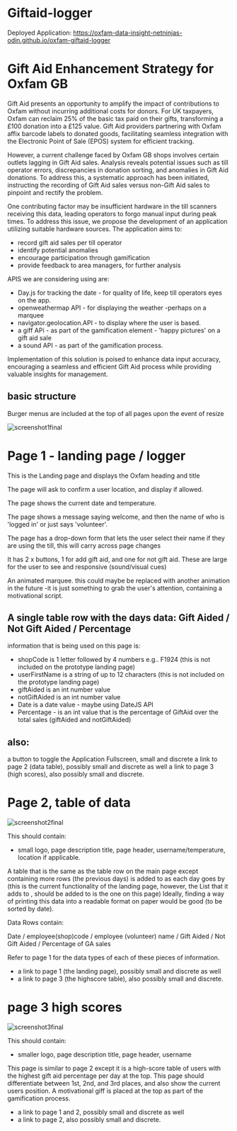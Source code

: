 # Giftaid-logger

Deployed Application: https://oxfam-data-insight-netninjas-odin.github.io/oxfam-giftaid-logger

# Gift Aid Enhancement Strategy for Oxfam GB

Gift Aid presents an opportunity to amplify the impact of contributions to Oxfam without incurring additional costs for donors. For UK taxpayers, Oxfam can reclaim 25% of the basic tax paid on their gifts, transforming a £100 donation into a £125 value. Gift Aid providers partnering with Oxfam affix barcode labels to donated goods, facilitating seamless integration with the Electronic Point of Sale (EPOS) system for efficient tracking.

However, a current challenge faced by Oxfam GB shops involves certain outlets lagging in Gift Aid sales. Analysis reveals potential issues such as till operator errors, discrepancies in donation sorting, and anomalies in Gift Aid donations. To address this, a systematic approach has been initiated, instructing the recording of Gift Aid sales versus non-Gift Aid sales to pinpoint and rectify the problem.

One contributing factor may be insufficient hardware in the till scanners receiving this data, leading operators to forgo manual input during peak times. To address this issue, we propose the development of an application utilizing suitable hardware sources. The application aims to:

- record gift aid sales per till operator
- identify potential anomalies
- encourage participation through gamification
- provide feedback to area managers, for further analysis
  
APIS we are considering using are:

- Day.js for tracking the date - for quality of life, keep till operators eyes on the app.
- openweathermap API - for displaying the weather -perhaps on a marquee
- navigator.geolocation.API - to display where the user is based.
- a giff APi - as part of the gamification element - 'happy pictures' on a gift aid sale
- a sound API - as part of the gamification process.

Implementation of this solution is poised to enhance data input accuracy, encouraging a seamless and efficient Gift Aid process while providing valuable insights for management.

## basic structure

Burger menus are included at the top of all pages upon the event of resize


![screenshot1final](https://github.com/Alex-Quayle/oxfam-giftaid-logger/assets/64762171/4a965318-5de3-4aaa-8644-e4a5468b8fad)


# Page 1 - landing page / logger

This is the Landing page and displays the Oxfam heading and title

The page will ask to confirm a user location, and display if allowed.

The page shows the current date and temperature.

The page shows a message saying welcome, and then the name of who is 'logged in' or just says 'volunteer'.

The page has a drop-down form that lets the user select their name if they are using the till, this will carry across page changes

It has 2 x buttons, 1 for add gift aid, and one for not gift aid. These are large for the user to see and responsive (sound/visual cues)

An animated marquee. this could maybe be replaced with another animation in the future -it is just something to grab the user's attention, containing a motivational script.

## A single table row with the days data:  Gift Aided / Not Gift Aided / Percentage

information that is being used on this page is:

- shopCode is 1 letter followed by 4 numbers e.g.. F1924 (this is not included on the prototype landing page)
- userFirstName is a string of up to 12 characters (this is not included on the prototype landing page)
- giftAided is an int number value
- notGiftAided is an int number value
- Date is a date value - maybe using DateJS API
- Percentage - is an int value that is the percentage of GiftAid over the total sales (giftAided and notGiftAided)

## also:

a button to toggle the Application Fullscreen, small and discrete
a link to page 2 (data table), possibly small and discrete as well 
a link to page 3 (high scores), also possibly small and discrete. 
  
# Page 2, table of data 

![screenshot2final](https://github.com/Alex-Quayle/oxfam-giftaid-logger/assets/64762171/8154ba1f-d2b9-426c-ac10-ff1f10631a57)

This should contain:

- small logo, page description title, page header, username/temperature, location if applicable.

A table that is the same as the table row on the main page except containing more rows (the previous days) is added to as each day goes by
(this is the current functionality of the landing page, however, the List that it adds to , should be added to is the one on this page)
Ideally, finding a way of printing this data into a readable format on paper would be good (to be sorted by date).

Data Rows contain:

Date / employee(shop)code / employee (volunteer) name / Gift Aided / Not Gift Aided / Percentage of GA sales

Refer to page 1 for the data types of each of these pieces of information.

- a link to page 1 (the landing page), possibly small and discrete as well 
- a link to page 3 (the highscore table), also possibly small and discrete. 


# page 3 high scores

![screenshot3final](https://github.com/Alex-Quayle/oxfam-giftaid-logger/assets/64762171/c3657efb-9c45-4912-aed8-54509baef532)


This should contain:

- smaller logo, page description title, page header, username

This page is similar to page 2 except it is a high-score table of users with the highest gift aid percentage per day at the top.
This page should differentiate between 1st, 2nd, and 3rd places, and also show the current users position.
A motivational giff is placed at the top as part of the gamification process.

- a link to page 1 and 2, possibly small and discrete as well 
- a link to page 2, also possibly small and discrete. 
